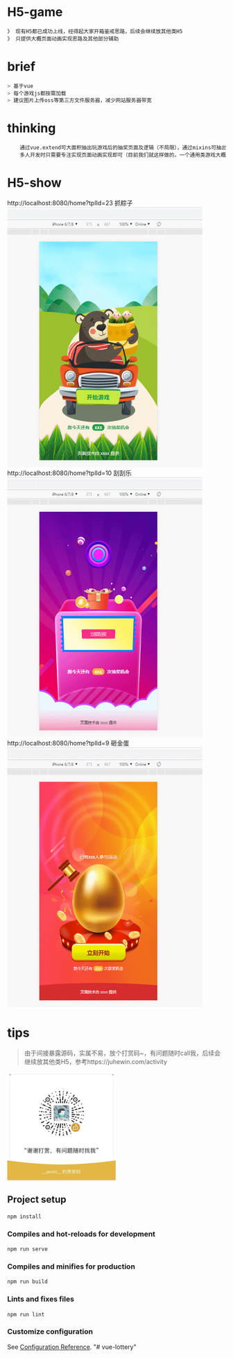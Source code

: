 # H5-game
``` bash
》 现有H5都已成功上线，经得起大家开箱鉴戒思路，后续会继续放其他类H5
》 只提供大概页面动画实现思路及其他部分辅助
```

# brief
``` bash
> 基于vue
> 每个游戏js都按需加载
> 建议图片上传oss等第三方文件服务器，减少网站服务器带宽
```
# thinking
``` bash
    通过vue.extend可大面积抽出玩游戏后的抽奖页面及逻辑（不局限），通过mixins可抽出同一类游戏的逻辑，  
    多人开发时只需要专注实现页面动画实现即可（目前我们就这样做的，一个通用类游戏大概花十来分钟即可完成）
```

# H5-show
http://localhost:8080/home?tplId=23  抓粽子  
<img src="https://github.com/qianduanwuzi/img/blob/master/gif/H5-GIF-23.gif" width="450" height="600" />  
http://localhost:8080/home?tplId=10  刮刮乐  
<img src="https://github.com/qianduanwuzi/img/blob/master/gif/H5-GIF-10.gif" width="450" height="600" />  
http://localhost:8080/home?tplId=9  砸金蛋  
<img src="https://github.com/qianduanwuzi/img/blob/master/gif/H5-GIF-9.gif" width="450" height="600" />  

# tips
> 由于间接暴露源码，实属不易，放个打赏码~，有问题随时call我，后续会继续放其他类H5，参考https://juhewin.com/activity  
<img src="https://github.com/qianduanwuzi/img/blob/master/static/wx-ds.jpg" width="250" height="250" />

## Project setup
```
npm install
```

### Compiles and hot-reloads for development
```
npm run serve
```

### Compiles and minifies for production
```
npm run build
```

### Lints and fixes files
```
npm run lint
```

### Customize configuration
See [Configuration Reference](https://cli.vuejs.org/config/).
"# vue-lottery" 
